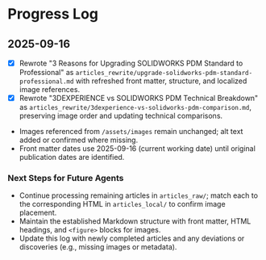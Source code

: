 # Progress Log

## 2025-09-16
- [x] Rewrote "3 Reasons for Upgrading SOLIDWORKS PDM Standard to Professional" as <code>articles_rewrite/upgrade-solidworks-pdm-standard-professional.md</code> with refreshed front matter, structure, and localized image references.
- [x] Rewrote "3DEXPERIENCE vs SOLIDWORKS PDM Technical Breakdown" as <code>articles_rewrite/3dexperience-vs-solidworks-pdm-comparison.md</code>, preserving image order and updating technical comparisons.
- Images referenced from <code>/assets/images</code> remain unchanged; alt text added or confirmed where missing.
- Front matter dates use 2025-09-16 (current working date) until original publication dates are identified.

### Next Steps for Future Agents
- Continue processing remaining articles in <code>articles_raw/</code>; match each to the corresponding HTML in <code>articles_local/</code> to confirm image placement.
- Maintain the established Markdown structure with front matter, HTML headings, and <code>&lt;figure&gt;</code> blocks for images.
- Update this log with newly completed articles and any deviations or discoveries (e.g., missing images or metadata).
